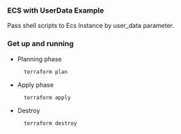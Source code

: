 ### ECS with UserData Example

Pass shell scripts to Ecs Instance by user_data parameter.

### Get up and running

* Planning phase

		terraform plan 

* Apply phase

		terraform apply 

* Destroy 

		terraform destroy